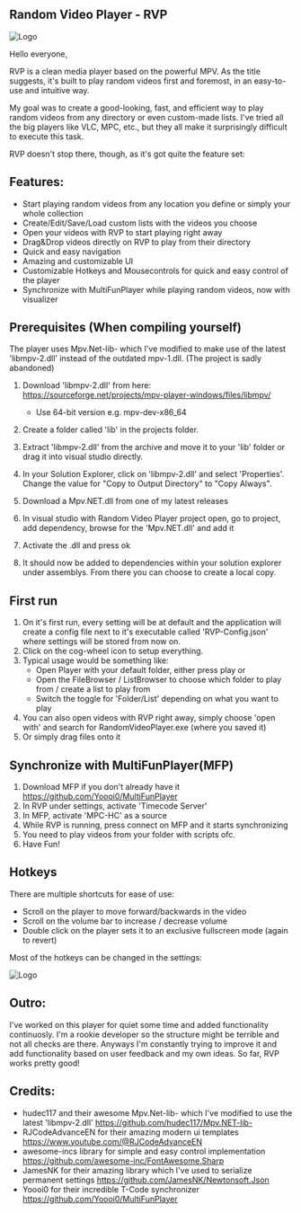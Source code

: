 ## Random Video Player - RVP

![Logo](https://i.imgur.com/L1EOUnJ.png)

Hello everyone,

RVP is a clean media player based on the powerful MPV. As the title suggests, it's built to play random videos first and foremost, in an easy-to-use and intuitive way.

My goal was to create a good-looking, fast, and efficient way to play random videos from any directory or even custom-made lists. I've tried all the big players like VLC, MPC, etc., but they all make it surprisingly difficult to execute this task.

RVP doesn't stop there, though, as it's got quite the feature set:

## Features:
* Start playing random videos from any location you define or simply your whole collection
* Create/Edit/Save/Load custom lists with the videos you choose
* Open your videos with RVP to start playing right away
* Drag&Drop videos directly on RVP to play from their directory
* Quick and easy navigation
* Amazing and customizable UI
* Customizable Hotkeys and Mousecontrols for quick and easy control of the player
* Synchronize with MultiFunPlayer while playing random videos, now with visualizer

## Prerequisites (When compiling yourself)

The player uses Mpv.Net-lib- which I've modified to make use of the latest 'libmpv-2.dll' instead of the outdated mpv-1.dll. (The project is sadly abandoned)
1. Download 'libmpv-2.dll' from here: https://sourceforge.net/projects/mpv-player-windows/files/libmpv/
   * Use 64-bit version  e.g. mpv-dev-x86_64
3. Create a folder called 'lib' in the projects folder.
4. Extract 'libmpv-2.dll' from the archive and move it to your 'lib' folder or drag it into visual studio directly.
5. In your Solution Explorer, click on 'libmpv-2.dll' and select 'Properties'. Change the value for "Copy to Output Directory" to "Copy Always".

1. Download a Mpv.NET.dll from one of my latest releases 
2. In visual studio with Random Video Player project open, go to project, add dependency, browse for the 'Mpv.NET.dll' and add it
3. Activate the .dll and press ok
4. It should now be added to dependencies within your solution explorer under assemblys. From there you can choose to create a local copy.

## First run
1. On it's first run, every setting will be at default and the application will create a config file next to it's executable called 'RVP-Config.json' where settings will be stored from now on.
2. Click on the cog-wheel icon to setup everything.
3. Typical usage would be something like:
   * Open Player with your default folder, either press play or
   * Open the FileBrowser / ListBrowser to choose which folder to play from / create a list to play from
   * Switch the toggle for 'Folder/List' depending on what you want to play
4. You can also open videos with RVP right away, simply choose 'open with' and search for RandomVideoPlayer.exe (where you saved it)
5. Or simply drag files onto it

## Synchronize with MultiFunPlayer(MFP)
1. Download MFP if you don't already have it https://github.com/Yoooi0/MultiFunPlayer
2. In RVP under settings, activate 'Timecode Server'
3. In MFP, activate 'MPC-HC' as a source
4. While RVP is running, press connect on MFP and it starts synchronizing
5. You need to play videos from your folder with scripts ofc.
6. Have Fun!
  
## Hotkeys
There are multiple shortcuts for ease of use:
* Scroll on the player to move forward/backwards in the video
* Scroll on the volume bar to increase / decrease volume
* Double click on the player sets it to an exclusive fullscreen mode (again to revert)

Most of the hotkeys can be changed in the settings:

![Logo](https://i.imgur.com/9RxCiJS.png)


## Outro:
I've worked on this player for quiet some time and added functionality continuosly. I'm a rookie developer so the structure might be terrible and not all checks are there. Anyways I'm constantly trying to improve it and add functionality based on user feedback and my own ideas. So far, RVP works pretty good!

## Credits:
* hudec117 and their awesome Mpv.Net-lib- which I've modified to use the latest 'libmpv-2.dll' https://github.com/hudec117/Mpv.NET-lib-
* RJCodeAdvanceEN for their amazing modern ui templates https://www.youtube.com/@RJCodeAdvanceEN
* awesome-incs library for simple and easy control implementation https://github.com/awesome-inc/FontAwesome.Sharp
* JamesNK for their amazing library which I've used to serialize permanent settings https://github.com/JamesNK/Newtonsoft.Json
* Yoooi0 for their incredible T-Code synchronizer https://github.com/Yoooi0/MultiFunPlayer
